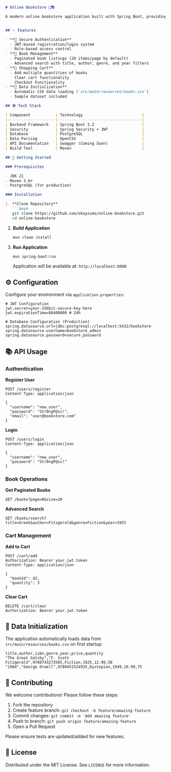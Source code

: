 ```markdown
# Online Bookstore 🛒📚

A modern online bookstore application built with Spring Boot, providing secure user authentication, efficient book management, and seamless shopping cart functionality. Data is automatically initialized from a CSV file on startup.


## ✨ Features

- **🔐 Secure Authentication**
  - JWT-based registration/login system
  - Role-based access control
- **📖 Book Management**
  - Paginated book listings (20 items/page by default)
  - Advanced search with title, author, genre, and year filters
- **🛒 Shopping Cart**
  - Add multiple quantities of books
  - Clear cart functionality
  - Checkout Functionality  
- **📂 Data Initialization**
  - Automatic CSV data loading (`src/main/resources/books.csv`)
  - Sample dataset included

## 🛠️ Tech Stack

| Component           | Technology                          |
|---------------------|-------------------------------------|
| Backend Framework   | Spring Boot 3.2                     |
| Security            | Spring Security + JWT               |
| Database            | PostgreSQL                          |
| Data Parsing        | OpenCSV                             |
| API Documentation   | Swagger (Coming Soon)               |
| Build Tool          | Maven                               |

## 🚀 Getting Started

### Prerequisites

- JDK 21
- Maven 3.6+
- PostgreSQL (for production)

### Installation

1. **Clone Repository**
   ```bash
   git clone https://github.com/okeyximo/online-bookstore.git
   cd online-bookstore
   ```

2. **Build Application**
   ```bash
   mvn clean install
   ```

3. **Run Application**
   ```bash
   mvn spring-boot:run
   ```
   Application will be available at: `http://localhost:8080`

## ⚙️ Configuration

Configure your environment via `application.properties`:

```properties
# JWT Configuration
jwt.secret=your-256bit-secure-key-here
jwt.expirationTime=86400000 # 24h

# Database Configuration (Production)
spring.datasource.url=jdbc:postgresql://localhost:5432/bookstore
spring.datasource.username=bookstore_admin
spring.datasource.password=secure_password
```

## 📚 API Usage

### Authentication

**Register User**
```http
POST /users/register
Content-Type: application/json

{
  "username": "new_user",
  "password": "Str0ngP@ss!",
  "email": "user@bookstore.com"
}
```

**Login**
```http
POST /users/login
Content-Type: application/json

{
  "username": "new_user",
  "password": "Str0ngP@ss!"
}
```

### Book Operations

**Get Paginated Books**
```http
GET /books?page=0&size=20
```

**Advanced Search**
```http
GET /books/search?title=Great&author=Fitzgerald&genre=Fiction&year=1925
```

### Cart Management

**Add to Cart**
```http
POST /cart/add
Authorization: Bearer your.jwt.token
Content-Type: application/json

{
  "bookId": 42,
  "quantity": 3
}
```

**Clear Cart**
```http
DELETE /cart/clear
Authorization: Bearer your.jwt.token
```

## 📂 Data Initialization

The application automatically loads data from `src/main/resources/books.csv` on first startup:

```csv
title,author,isbn,genre,year,price,quantity
"The Great Gatsby","F. Scott Fitzgerald",9780743273565,Fiction,1925,12.99,50
"1984","George Orwell",9780451524935,Dystopian,1949,10.99,75
```

## 🤝 Contributing

We welcome contributions! Please follow these steps:

1. Fork the repository
2. Create feature branch: `git checkout -b feature/amazing-feature`
3. Commit changes: `git commit -m 'Add amazing feature'`
4. Push to branch: `git push origin feature/amazing-feature`
5. Open a Pull Request

Please ensure tests are updated/added for new features.

## 📄 License

Distributed under the MIT License. See `LICENSE` for more information.

